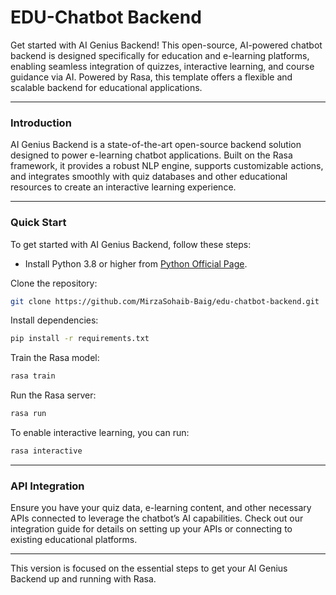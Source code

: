# EDU-Chatbot Backend

Get started with AI Genius Backend! This open-source, AI-powered chatbot backend is designed specifically for education and e-learning platforms, enabling seamless integration of quizzes, interactive learning, and course guidance via AI. Powered by Rasa, this template offers a flexible and scalable backend for educational applications.

---

### Introduction

AI Genius Backend is a state-of-the-art open-source backend solution designed to power e-learning chatbot applications. Built on the Rasa framework, it provides a robust NLP engine, supports customizable actions, and integrates smoothly with quiz databases and other educational resources to create an interactive learning experience.

---

### Quick Start

To get started with AI Genius Backend, follow these steps:

- Install Python 3.8 or higher from [Python Official Page](https://www.python.org/downloads/?ref=edu-chatbot-backend-docs).

Clone the repository:

```bash
git clone https://github.com/MirzaSohaib-Baig/edu-chatbot-backend.git
```

Install dependencies:

```bash
pip install -r requirements.txt
```

Train the Rasa model:

```bash
rasa train
```

Run the Rasa server:

```bash
rasa run
```

To enable interactive learning, you can run:

```bash
rasa interactive
```

---

### API Integration

Ensure you have your quiz data, e-learning content, and other necessary APIs connected to leverage the chatbot’s AI capabilities. Check out our integration guide for details on setting up your APIs or connecting to existing educational platforms.

---

This version is focused on the essential steps to get your AI Genius Backend up and running with Rasa.
